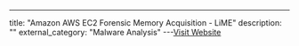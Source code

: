 ---
title: "Amazon AWS EC2 Forensic Memory Acquisition - LiME"
description: ""
external_category: "Malware Analysis"
---[Visit Website](https://www.youtube.com/watch?v=3oto8Bl2vaE)

